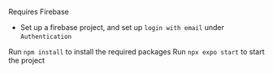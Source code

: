 Requires Firebase
- Set up a firebase project, and set up `login with email` under `Authentication`

Run `npm install` to install the required packages
Run `npx expo start` to start the project
